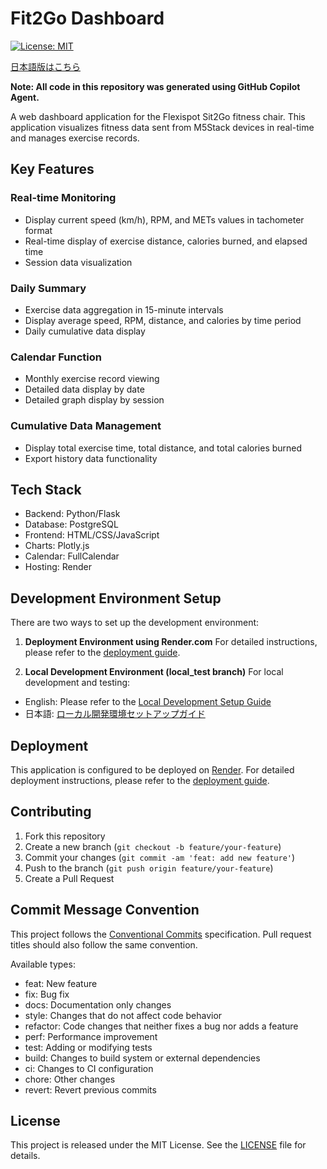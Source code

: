# Fit2Go Dashboard

[![License: MIT](https://img.shields.io/badge/License-MIT-yellow.svg)](https://opensource.org/licenses/MIT)

[日本語版はこちら](README_jp.md)

**Note: All code in this repository was generated using GitHub Copilot Agent.**

A web dashboard application for the Flexispot Sit2Go fitness chair. This application visualizes fitness data sent from M5Stack devices in real-time and manages exercise records.

## Key Features

### Real-time Monitoring
- Display current speed (km/h), RPM, and METs values in tachometer format
- Real-time display of exercise distance, calories burned, and elapsed time
- Session data visualization

### Daily Summary
- Exercise data aggregation in 15-minute intervals
- Display average speed, RPM, distance, and calories by time period
- Daily cumulative data display

### Calendar Function
- Monthly exercise record viewing
- Detailed data display by date
- Detailed graph display by session

### Cumulative Data Management
- Display total exercise time, total distance, and total calories burned
- Export history data functionality

## Tech Stack

- Backend: Python/Flask
- Database: PostgreSQL
- Frontend: HTML/CSS/JavaScript
- Charts: Plotly.js
- Calendar: FullCalendar
- Hosting: Render

## Development Environment Setup

There are two ways to set up the development environment:

1. **Deployment Environment using Render.com**
For detailed instructions, please refer to the [deployment guide](deployment.md).

2. **Local Development Environment (local_test branch)**
For local development and testing:
- English: Please refer to the [Local Development Setup Guide](local_setup.md)
- 日本語: [ローカル開発環境セットアップガイド](local_setup_jp.md)

## Deployment

This application is configured to be deployed on [Render](https://render.com).
For detailed deployment instructions, please refer to the [deployment guide](deployment.md).

## Contributing

1. Fork this repository
2. Create a new branch (`git checkout -b feature/your-feature`)
3. Commit your changes (`git commit -am 'feat: add new feature'`)
4. Push to the branch (`git push origin feature/your-feature`)
5. Create a Pull Request

## Commit Message Convention

This project follows the [Conventional Commits](https://www.conventionalcommits.org/) specification.
Pull request titles should also follow the same convention.

Available types:
- feat: New feature
- fix: Bug fix
- docs: Documentation only changes
- style: Changes that do not affect code behavior
- refactor: Code changes that neither fixes a bug nor adds a feature
- perf: Performance improvement
- test: Adding or modifying tests
- build: Changes to build system or external dependencies
- ci: Changes to CI configuration
- chore: Other changes
- revert: Revert previous commits

## License

This project is released under the MIT License. See the [LICENSE](LICENSE) file for details.